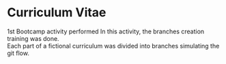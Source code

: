 # Curriculum Vitae  
1st Bootcamp activity performed In this activity, the branches creation training was done.  
Each part of a fictional curriculum was divided into branches simulating the git flow.  
